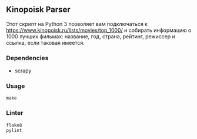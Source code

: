 ## Kinopoisk Parser

Этот скрипт на Python 3 позволяет вам подключаться к https://www.kinopoisk.ru/lists/movies/top_1000/ 
и собирать информацию о 1000 лучших фильмах: название, год, страна, рейтинг, режиссер и ссылка, если 
таковая имеется.

### Dependencies
* scrapy

### Usage

```
make
```

### Linter
```
flake8
pylint
```
